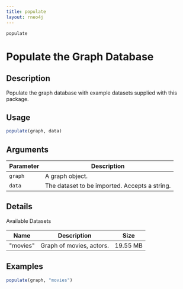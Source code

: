 ```yaml
---
title: populate
layout: rneo4j
---
```


`populate`

# Populate the Graph Database

## Description

Populate the graph database with example datasets supplied with this package.

## Usage

```r
populate(graph, data)
```

## Arguments

| Parameter | Description     |
| --------- | --------------- |
| `graph`   | A graph object. |
| `data`    | The dataset to be imported. Accepts a string. |

## Details

Available Datasets

| Name | Description | Size |
| ---- | ----------- | ---- |
| "movies" | Graph of movies, actors. | 19.55 MB |

## Examples

 ```r
 populate(graph, "movies")
 ```
